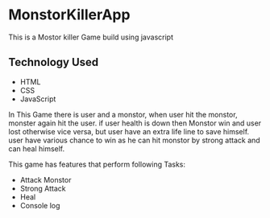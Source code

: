 # MonstorKillerApp

This is a Mostor killer Game build using javascript 

## Technology Used
* HTML
* CSS
* JavaScript

In This Game there is user and a monstor, when user hit the monstor, monster again hit the user.
if user health is down then Monstor win and user lost otherwise vice versa, but user have an extra life line to save himself.
user have various chance to win as he can hit monstor by strong attack and can heal himself.

This game has features that perform following Tasks:

* Attack Monstor
* Strong Attack
* Heal
* Console log 

